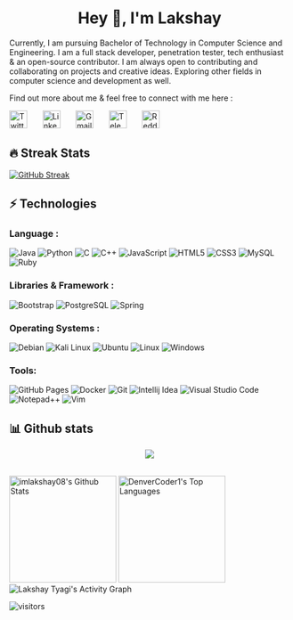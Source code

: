 <h1 align="center">Hey 👋, I'm Lakshay</h1>
<p>
Currently, I am pursuing Bachelor of Technology in Computer Science and Engineering. I am a full stack developer, penetration tester, tech enthusiast & an open-source contributor. I am always open to contributing and collaborating on projects and creative ideas. Exploring other fields in computer science and development as well. 

Find out more about me & feel free to connect with me here :
</p>

  <a href="https://twitter.com/imLakshay08"><img width="32px" alt="Twitter" title="Twitter" src="https://www.vectorlogo.zone/logos/twitter/twitter-official.svg"/></a>
  &#8287;&#8287;&#8287;&#8287;&#8287;
  <a href="https://www.linkedin.com/in/imlakshay08/"><img width="32px" alt="LinkedIn" title="LinkedIn" src="https://www.vectorlogo.zone/logos/linkedin/linkedin-icon.svg"/></a>
  &#8287;&#8287;&#8287;&#8287;&#8287;
  <a href="mailto:tyagilakshay119@gmail.com"><img width="32px" alt="Gmail" title="Gmail" src="https://i.imgur.com/BzG8QoD.png"/></a>
  &#8287;&#8287;&#8287;&#8287;&#8287;
  <a href="https://t.me/imLakshay08"><img width="32px" alt="Telegram" title="Telegram" src="https://www.vectorlogo.zone/logos/telegram/telegram-icon.svg"/></a>
   &#8287;&#8287;&#8287;&#8287;&#8287;
  <a href="https://www.reddit.com/user/imLakshay8"><img width="32px" alt="Reddit" title="Reddit" src="https://www.vectorlogo.zone/logos/reddit/reddit-tile.svg"/></a>
  &#8287;&#8287;&#8287;&#8287;&#8287;

## 🔥 Streak Stats

<!-- GitHub Readme Streak Stats - https://github.com/DenverCoder1/github-readme-streak-stats -->

 [![GitHub Streak](https://github-readme-streak-stats.herokuapp.com/?user=imlakshay08&theme=radical)](https://git.io/streak-stats)

## ⚡ Technologies

### Language :
![Java](https://img.shields.io/badge/Java-ED8B00?style=for-the-badge&logo=java)
![Python](https://img.shields.io/badge/Python-14354C?style=for-the-badge&logo=python&logoColor=white)
![C](https://img.shields.io/badge/C-00599C?style=for-the-badge&logo=c&logoColor=white)
![C++](https://img.shields.io/badge/C%2B%2B-00599C?style=for-the-badge&logo=c%2B%2B&logoColor=white)
![JavaScript](https://img.shields.io/badge/JavaScript-323330?style=for-the-badge&logo=javascript&logoColor=F7DF1E)
![HTML5](https://img.shields.io/badge/HTML5-E34F26?style=for-the-badge&logo=html5&logoColor=white)
![CSS3](https://img.shields.io/badge/CSS3-1572B6?style=for-the-badge&logo=css3&logoColor=white)
![MySQL](https://img.shields.io/badge/MySQL-00000F?style=for-the-badge&logo=mysql&logoColor=white)
![Ruby](https://img.shields.io/badge/Ruby-CC342D?style=for-the-badge&logo=ruby&logoColor=white)

### Libraries & Framework :
![Bootstrap](https://img.shields.io/badge/Bootstrap-563D7C?style=for-the-badge&logo=bootstrap&logoColor=white)
![PostgreSQL](https://img.shields.io/badge/PostgreSQL-316192?style=for-the-badge&logo=postgresql&logoColor=white)
![Spring](https://img.shields.io/badge/Spring-6DB33F?style=for-the-badge&logo=spring&logoColor=white)

### Operating Systems :
![Debian](https://img.shields.io/badge/Debian-A81D33?style=for-the-badge&logo=debian&logoColor=white)
![Kali Linux](https://img.shields.io/badge/Kali_Linux-557C94?style=for-the-badge&logo=kali-linux&logoColor=white)
![Ubuntu](https://img.shields.io/badge/Ubuntu-E95420?style=for-the-badge&logo=ubuntu&logoColor=white)
![Linux](https://img.shields.io/badge/Linux-FCC624?style=for-the-badge&logo=linux&logoColor=black)
![Windows](https://img.shields.io/badge/Windows-0078D6?style=for-the-badge&logo=windows&logoColor=white)

### Tools:
![GitHub Pages](https://img.shields.io/badge/GitHub%20Pages-%23327FC7.svg?style=for-the-badge&logo=github&logoColor=white)
![Docker](https://img.shields.io/badge/Docker-black.svg?style=for-the-badge&logo=docker&logoColor=blue)
![Git](https://img.shields.io/badge/GIT-E44C30?style=for-the-badge&logo=git&logoColor=white)
![Intellij Idea](https://img.shields.io/badge/IntelliJ_IDEA-000000.svg?style=for-the-badge&logo=intellij-idea&logoColor=white)
![Visual Studio Code](https://img.shields.io/badge/Visual_Studio_Code-0078D4?style=for-the-badge&logo=visual%20studio%20code&logoColor=white)
![Notepad++](https://img.shields.io/badge/Notepad++-90E59A.svg?style=for-the-badge&logo=notepad%2B%2B&logoColor=black)
![Vim](https://img.shields.io/badge/VIM-%2311AB00.svg?&style=for-the-badge&logo=vim&logoColor=white)

## 📊 Github stats

<p align="center">
  <img alig src="https://github-profile-trophy.vercel.app/?username=imlakshay08&column=6&theme=black&rank=SSS,SS,S,AAA,AA,A,B,C" />
</p>


  <br/>
    <a href="https://github.com/anuraghazra/github-readme-stats"><img alt="imlakshay08's Github Stats" src="https://denvercoder1-github-readme-stats.vercel.app/api/?username=imlakshay08&show_icons=true&count_private=true&theme=react&hide_border=true&bg_color=1F222E&title_color=F85D7F&icon_color=F8D866" height="192px"/></a>
  <a href="https://github.com/anuraghazra/github-readme-stats"><img alt="DenverCoder1's Top Languages" src="https://github-readme-stats.vercel.app/api/top-langs/?username=imlakshay08&langs_count=8&layout=compact&theme=react&hide_border=true&bg_color=1F222E&title_color=F85D7F&icon_color=F8D866&hide=Jupyter%20Notebook" height="192px"/></a>
  <br/>


<img alt="Lakshay Tyagi's Activity Graph" src="https://denvercoder1-activity-graph.herokuapp.com/graph/?username=imlakshay08&bg_color=1F222E&color=F8D866&line=F85D7F&point=FFFFFF&hide_border=true" />

![visitors](https://visitor-badge.laobi.icu/badge?page_id=imlakshay08.imlakshay08)
